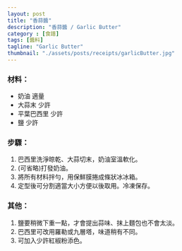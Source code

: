 ```yaml
---
layout: post
title: "香蒜醬"
description: "香蒜醬 / Garlic Butter"
category : [食譜]
tags: [醬料]
tagline: "Garlic Butter"
thumbnail: "./assets/posts/receipts/garlicButter.jpg"
---
```

### 材料：  
- 奶油 適量 
- 大蒜末 少許   
- 平葉巴西里 少許    
- 鹽 少許  

### 步驟： 

1. 巴西里洗淨晾乾、大蒜切末，奶油室溫軟化。  
2. (可省略)打發奶油。  
3. 將所有材料拌勻，用保鮮膜捲成條狀冰冰箱。  
4. 定型後可分割適當大小方便以後取用。冷凍保存。

### 其他：
1. 鹽要稍微下重一點，才會提出蒜味、抹上麵包也不會太淡。
2. 巴西里可改用羅勒或九層塔，味道稍有不同。  
3. 可加入少許紅椒粉添色。  